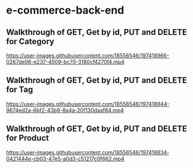 # e-commerce-back-end

## Walkthrough of GET, Get by id, PUT and DELETE for Category

https://user-images.githubusercontent.com/18556546/197418966-0267de06-e237-4509-bc70-3180cf4270f4.mp4

## Walkthrough of GET, Get by id, PUT and DELETE for Tag

https://user-images.githubusercontent.com/18556546/197418944-9674ed2a-6bf2-43b9-8a4a-20f130daaf84.mp4

## Walkthrough of GET, Get by id, PUT and DELETE for Product

https://user-images.githubusercontent.com/18556546/197418834-0421444e-cb03-47e5-a0d3-c51217c0f662.mp4

